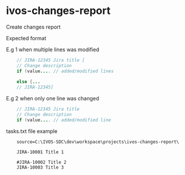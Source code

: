 # ivos-changes-report
Create changes report


Expected format

 E.g 1 when multiple lines was modified

```JAVA    
    // JIRA-12345 Jira title [
    // Change description
    if (value.... // added/modified lines 
    
    else {...
    // JIRA-12345]
```

 E.g 2 when only one line was changed

```JAVA  
    // JIRA-12345 Jira title 
    // Change description
    if (value.... // added/modified line
```
    
    
 tasks.txt file example

```properties
    source=C:\IVOS-SDC\dev\workspace\projects\ivos-changes-report\

    JIRA-10001 Title 1

    #JIRA-10002 Title 2
    JIRA-10003 Title 3
```
 
